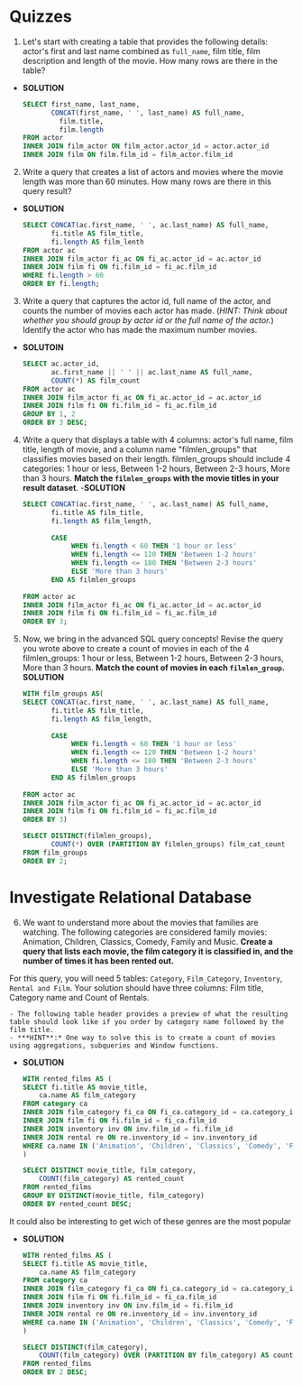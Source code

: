 # Quizzes 

1. Let's start with creating a table that provides the following details: actor's first and last name combined as `full_name`, film title, film description and length of the movie. How many rows are there in the table?
- **SOLUTION**
    
    ```sql
    SELECT first_name, last_name,
           CONCAT(first_name, ' ', last_name) AS full_name,
    	     film.title,
    	     film.length
    FROM actor
    INNER JOIN film_actor ON film_actor.actor_id = actor.actor_id
    INNER JOIN film ON film.film_id = film_actor.film_id
    ```

2. Write a query that creates a list of actors and movies where the movie length was more than 60 minutes. How many rows are there in this query result?
- **SOLUTION**

    ```sql
    SELECT CONCAT(ac.first_name, ' ', ac.last_name) AS full_name,
           fi.title AS film_title,
	       fi.length AS film_lenth
    FROM actor ac 
    INNER JOIN film_actor fi_ac ON fi_ac.actor_id = ac.actor_id
    INNER JOIN film fi ON fi.film_id = fi_ac.film_id
    WHERE fi.length > 60
    ORDER BY fi.length;
    ```

3. Write a query that captures the actor id, full name of the actor, and counts the number of movies each actor has made. (*HINT: Think about whether you should group by actor id or the full name of the actor.*) Identify the actor who has made the maximum number movies.
- **SOLUTOIN**

    ```sql
    SELECT ac.actor_id, 
           ac.first_name || ' ' || ac.last_name AS full_name,
	       COUNT(*) AS film_count
    FROM actor ac
    INNER JOIN film_actor fi_ac ON fi_ac.actor_id = ac.actor_id
    INNER JOIN film fi ON fi.film_id = fi_ac.film_id
    GROUP BY 1, 2
    ORDER BY 3 DESC;
    ```

4. Write a query that displays a table with 4 columns: actor's full name, film title, length of movie, and a column name "filmlen_groups" that classifies movies based on their length. filmlen_groups should include 4 categories: 1 hour or less, Between 1-2 hours, Between 2-3 hours, More than 3 hours. **Match the `filmlen_groups` with the movie titles in your result dataset**.
-**SOLUTION**

    ```sql
    SELECT CONCAT(ac.first_name, ' ', ac.last_name) AS full_name,
           fi.title AS film_title,
	       fi.length AS film_length,
	   
           CASE 
                WHEN fi.length < 60 THEN '1 hour or less'
                WHEN fi.length <= 120 THEN 'Between 1-2 hours'
                WHEN fi.length <= 180 THEN 'Between 2-3 hours'
                ELSE 'More than 3 hours'
           END AS filmlen_groups
	   
    FROM actor ac
    INNER JOIN film_actor fi_ac ON fi_ac.actor_id = ac.actor_id
    INNER JOIN film fi ON fi.film_id = fi_ac.film_id
    ORDER BY 3;
    ```

5. Now, we bring in the advanced SQL query concepts! Revise the query you wrote above to create a count of movies in each of the 4 filmlen_groups: 1 hour or less, Between 1-2 hours, Between 2-3 hours, More than 3 hours. **Match the count of movies in each `filmlen_group`.**
**SOLUTION**

    ```sql
    WITH film_groups AS(
    SELECT CONCAT(ac.first_name, ' ', ac.last_name) AS full_name,
           fi.title AS film_title,
           fi.length AS film_length,
        
           CASE 
                WHEN fi.length < 60 THEN '1 hour or less'
                WHEN fi.length <= 120 THEN 'Between 1-2 hours'
                WHEN fi.length <= 180 THEN 'Between 2-3 hours'
                ELSE 'More than 3 hours'
           END AS filmlen_groups
            
    FROM actor ac
    INNER JOIN film_actor fi_ac ON fi_ac.actor_id = ac.actor_id
    INNER JOIN film fi ON fi.film_id = fi_ac.film_id
    ORDER BY 3)

    SELECT DISTINCT(filmlen_groups),
           COUNT(*) OVER (PARTITION BY filmlen_groups) film_cat_count
    FROM film_groups
    ORDER BY 2;
    ```

# Investigate Relational Database
6. We want to understand more about the movies that families are watching. The following categories are considered family movies: Animation, Children, Classics, Comedy, Family and Music. **Create a query that lists each movie, the film category it is classified in, and the number of times it has been rented out.**

For this query, you will need 5 tables: `Category`, `Film_Category`, `Inventory`, `Rental and Film`. Your solution should have three columns: Film title, Category name and Count of Rentals.

    - The following table header provides a preview of what the resulting table should look like if you order by category name followed by the film title.
    - ***HINT**:* One way to solve this is to create a count of movies using aggregations, subqueries and Window functions.

- **SOLUTION**

    ```sql
    WITH rented_films AS (
    SELECT fi.title AS movie_title,
        ca.name AS film_category
    FROM category ca
    INNER JOIN film_category fi_ca ON fi_ca.category_id = ca.category_id
    INNER JOIN film fi ON fi.film_id = fi_ca.film_id
    INNER JOIN inventory inv ON inv.film_id = fi.film_id
    INNER JOIN rental re ON re.inventory_id = inv.inventory_id
    WHERE ca.name IN ('Animation', 'Children', 'Classics', 'Comedy', 'Family', 'Music')
    )

    SELECT DISTINCT movie_title, film_category,
        COUNT(film_category) AS rented_count
    FROM rented_films
    GROUP BY DISTINCT(movie_title, film_category)
    ORDER BY rented_count DESC; 
    ```

It could also be interesting to get wich of these genres are the most popular
- **SOLUTION**

    ```sql
    WITH rented_films AS (
    SELECT fi.title AS movie_title,
        ca.name AS film_category
    FROM category ca
    INNER JOIN film_category fi_ca ON fi_ca.category_id = ca.category_id
    INNER JOIN film fi ON fi.film_id = fi_ca.film_id
    INNER JOIN inventory inv ON inv.film_id = fi.film_id
    INNER JOIN rental re ON re.inventory_id = inv.inventory_id
    WHERE ca.name IN ('Animation', 'Children', 'Classics', 'Comedy', 'Family', 'Music')
    )

    SELECT DISTINCT(film_category),
        COUNT(film_category) OVER (PARTITION BY film_category) AS count_category
    FROM rented_films
    ORDER BY 2 DESC;
    ```